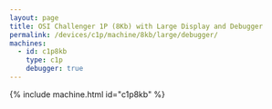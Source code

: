 ```yaml
---
layout: page
title: OSI Challenger 1P (8Kb) with Large Display and Debugger
permalink: /devices/c1p/machine/8kb/large/debugger/
machines:
  - id: c1p8kb
    type: c1p
    debugger: true
---
```


{% include machine.html id="c1p8kb" %}
